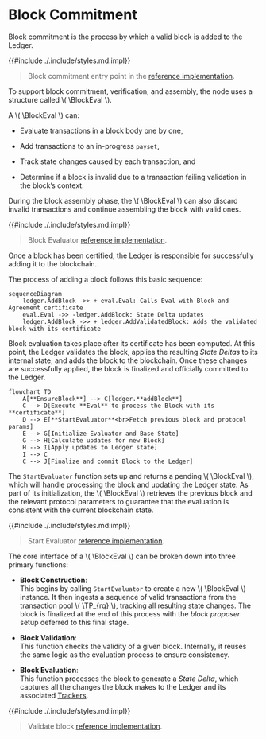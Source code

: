$$
\newcommand \TP {\mathrm{TxPool}}
\newcommand \BlockEval {\mathrm{BlockEvaluator}}
$$

# Block Commitment

Block commitment is the process by which a valid block is added to the Ledger.

{{#include ./.include/styles.md:impl}}
> Block commitment entry point in the [reference implementation](https://github.com/algorand/go-algorand/blob/b6e5bcadf0ad3861d4805c51cbf3f695c38a93b7/ledger/eval/eval.go#L2060).

To support block commitment, verification, and assembly, the node uses a structure
called \\( \BlockEval \\).

A \\( \BlockEval \\) can:

- Evaluate transactions in a block body one by one,

- Add transactions to an in-progress `payset`,

- Track state changes caused by each transaction, and

- Determine if a block is invalid due to a transaction failing validation in the
block’s context.

During the block assembly phase, the \\( \BlockEval \\) can also discard invalid
transactions and continue assembling the block with valid ones.

{{#include ./.include/styles.md:impl}}
> Block Evaluator [reference implementation](https://github.com/algorand/go-algorand/blob/b6e5bcadf0ad3861d4805c51cbf3f695c38a93b7/ledger/eval/eval.go#L672).

Once a block has been certified, the Ledger is responsible for successfully adding it to the blockchain.

The process of adding a block follows this basic sequence:

```mermaid
sequenceDiagram
    ledger.AddBlock ->> + eval.Eval: Calls Eval with Block and Agreement certificate
    eval.Eval ->> -ledger.AddBlock: State Delta updates
    ledger.AddBlock ->> + ledger.AddValidatedBlock: Adds the validated block with its certificate
```

Block evaluation takes place after its certificate has been computed. At this point,
the Ledger validates the block, applies the resulting _State Deltas_ to its internal
state, and adds the block to the blockchain. Once these changes are successfully
applied, the block is finalized and officially committed to the Ledger.

```mermaid
flowchart TD
    A[**EnsureBlock**] --> C[ledger.**addBlock**]
    C --> D[Execute **Eval** to process the Block with its **certificate**]
    D --> E[**StartEvaluator**<br>Fetch previous block and protocol params]
    E --> G[Initialize Evaluator and Base State]
    G --> H[Calculate updates for new Block]
    H --> I[Apply updates to Ledger state]
    I --> C
    C --> J[Finalize and commit Block to the Ledger]
```

The `StartEvaluator` function sets up and returns a pending \\( \BlockEval \\),
which will handle processing the block and updating the Ledger state. As part of
its initialization, the \\( \BlockEval \\) retrieves the previous block and the
relevant protocol parameters to guarantee that the evaluation is consistent with
the current blockchain state.

{{#include ./.include/styles.md:impl}}
> Start Evaluator [reference implementation](https://github.com/algorand/go-algorand/blob/b6e5bcadf0ad3861d4805c51cbf3f695c38a93b7/ledger/eval/eval.go#L718).

The core interface of a \\( \BlockEval \\) can be broken down into three primary
functions:

- **Block Construction**:\
This begins by calling `StartEvaluator` to create a new \\( \BlockEval \\) instance.
It then ingests a sequence of valid transactions from the transaction pool \\( \TP_{rq} \\),
tracking all resulting state changes. The block is finalized at the end of this process
with the _block proposer_ setup deferred to this final stage.

- **Block Validation**:\
This function checks the validity of a given block. Internally, it reuses the same
logic as the evaluation process to ensure consistency.

- **Block Evaluation**:\
This function processes the block to generate a _State Delta_, which captures all
the changes the block makes to the Ledger and its associated [Trackers](ledger-nn-trackers.md).

{{#include ./.include/styles.md:impl}}
> Validate block [reference implementation](https://github.com/algorand/go-algorand/blob/b6e5bcadf0ad3861d4805c51cbf3f695c38a93b7/ledger/ledger.go#L978).